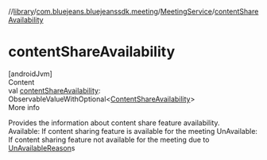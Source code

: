 //[library](../../../index.md)/[com.bluejeans.bluejeanssdk.meeting](../index.md)/[MeetingService](index.md)/[contentShareAvailability](content-share-availability.md)



# contentShareAvailability  
[androidJvm]  
Content  
val [contentShareAvailability](content-share-availability.md): ObservableValueWithOptional<[ContentShareAvailability](../-content-share-availability/index.md)>  
More info  


Provides the information about content share feature availability.</br> Available: If content sharing feature is available for the meeting UnAvailable: If content sharing feature not available for the meeting due to [UnAvailableReason](../-un-available-reason/index.md)s

  



